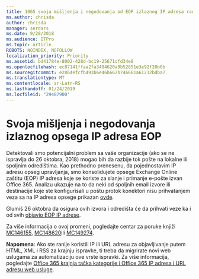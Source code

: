 ```yaml
---
title: 1065 svoja mišljenja i negodovanja od EOP izlaznog IP adresa rangesMC146155
ms.author: chrisda
author: chrisda
manager: serdars
ms.date: 9/28/2018
ms.audience: ITPro
ms.topic: article
ROBOTS: NOINDEX, NOFOLLOW
localization_priority: Priority
ms.assetid: bd41784e-8002-428d-bc19-25671cfd34e8
ms.openlocfilehash: ec87141ffaa2fa3484620a9b52851e3e92f20b6b
ms.sourcegitcommit: e2864efcfb493b6e46b662b746661a61232bdba7
ms.translationtype: MT
ms.contentlocale: sr-Latn-RS
ms.lasthandoff: 01/24/2019
ms.locfileid: "29487900"
---
```

# <a name="deprecation-of-eop-outbound-ip-address-ranges"></a>Svoja mišljenja i negodovanja izlaznog opsega IP adresa EOP

Detektovali smo potencijalni problem sa vaše organizacije (ako se ne ispravlja do 26 oktobra, 2018) mogao bih da razbije tok pošte na lokalne ili spoljnim odredištima. Kao prethodno prenesenu, da pojednostavim IP adresu opseg upravljanja, smo konsolidujete opsege Exchange Online zaštitu (EOP) IP adresa koje se koriste za slanje i primanje e-pošte izvan Office 365. Analizu ukazuje na to da neki od spoljnih email izvore ili destinacije koje ste konfigurisali u poštu protok konektori nisu prihvatanjem veza sa na IP adresa opsege prikazan [ovde](https://docs.microsoft.com/office365/SecurityCompliance/eop/exchange-online-protection-ip-addresses).
  
Glumiš 26 oktobra da osigura ovih izvora i odredišta će da prihvati veze ka i od svih [objavio EOP IP adrese](https://docs.microsoft.com/office365/SecurityCompliance/eop/exchange-online-protection-ip-addresses).
  
Za više informacija o ovoj promeni, pogledajte centar za poruke knjiži [MC146155](https://portal.office.com/AdminPortal/home?switchtomodern=true#/MessageCenter?id=MC146155), [MC148620](https://portal.office.com/AdminPortal/home?switchtomodern=true#/MessageCenter?id=MC148620)ili [MC149274](https://portal.office.com/AdminPortal/home?switchtomodern=true#/MessageCenter?id=MC149274).
  
 **Napomena**: Ako ste ranije koristili IP ili URL adresu za objavljivanje putem HTML, XML i RSS za krajnju ispravke, ti treba da migrirate novi web uslugama za automatizaciju ove vrste ispravki. Za više informacija, pogledajte [Office 365 krajnja tačka kategorije i Office 365 IP adresa i URL adresu web usluge](https://techcommunity.microsoft.com/t5/Office-365-Blog/Announcing-Office-365-endpoint-categories-and-Office-365-IP/ba-p/177638).
  

